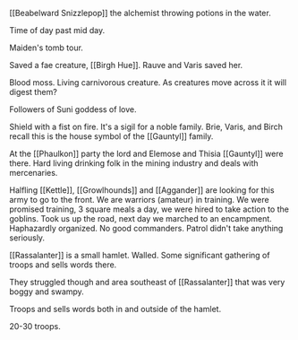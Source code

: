 [[Beabelward Snizzlepop]] the alchemist throwing potions in the water.  

Time of day past mid day.  

Maiden's tomb tour.  


Saved a fae creature, [[Birgh Hue]].  Rauve and Varis saved her.

Blood moss. Living carnivorous creature. As creatures move across it it will digest them?

Followers of Suni goddess of love.

Shield with a fist on fire.  It's a sigil for a noble family.  Brie, Varis, and Birch recall this is the house symbol of the [[Gauntyl]] family.  

At the [[Phaulkon]] party the lord and Elemose and Thisia [[Gauntyl]] were there. Hard living drinking folk in the mining industry and deals with mercenaries.

Halfling [[Kettle]], [[Growlhounds]] and [[Aggander]] are looking for this army to go to the front. We are warriors (amateur) in training. We were promised training, 3 square meals a day, we were hired to take action to the goblins.  Took us up the road, next day we marched to an encampment. Haphazardly organized. No good commanders. Patrol didn't take anything seriously.


[[Rassalanter]] is a small hamlet. Walled.  Some significant gathering of troops and sells words there.  

They struggled though and area southeast of [[Rassalanter]] that was very boggy and swampy.

Troops and sells words both in and outside of the hamlet.

20-30 troops.

